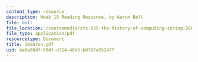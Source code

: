 ```yaml
---
content_type: resource
description: Week 10 Reading Response, by Aaron Bell
file: null
file_location: /coursemedia/sts-035-the-history-of-computing-spring-2004/4a8a68df684fd21440d5b8797a552477_10aaron.pdf
file_type: application/pdf
resourcetype: Document
title: 10aaron.pdf
uid: 4a8a68df-684f-d214-40d5-b8797a552477
---
```

